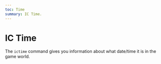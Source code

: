 ```yaml
---
toc: Time
summary: IC Time.
---
```

# IC Time

The `ictime` command gives you information about what date/time it is in the game world.